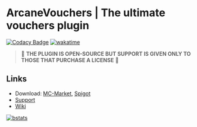# ArcaneVouchers | The ultimate vouchers plugin
[![Codacy Badge](https://app.codacy.com/project/badge/Grade/1c2d3d97b8d147e88d435c1e71584c35)](https://codacy.com/gh/iGabyTM/arcane-vouchers/dashboard?utm_source=github.com&amp;utm_medium=referral&amp;utm_content=iGabyTM/arcane-vouchers&amp;utm_campaign=Badge_Grade) [![wakatime](https://wakatime.com/badge/user/b19499d9-51f2-45ec-a72b-08dd46e1fc4b/project/d442ec0d-4a34-4af8-85f6-466f32757fae.svg)](https://wakatime.com/badge/user/b19499d9-51f2-45ec-a72b-08dd46e1fc4b/project/d442ec0d-4a34-4af8-85f6-466f32757fae)   

> 🔴 **THE PLUGIN IS OPEN-SOURCE BUT SUPPORT IS GIVEN ONLY TO THOSE THAT PURCHASE A LICENSE** 🔴

## Links
- Download: [MC-Market](https://mc-market.org/resources/14504/), [Spigot](https://spigotmc.org/resources/76946/)
- [Support](https://gabytm.me/discord)
- [Wiki](https://wiki.gabytm.me/resources/arcane/vouchers)

[![bstats](https://bstats.org/signatures/bukkit/ArcaneVouchers.svg)](https://bstats.org/plugin/bukkit/ArcaneVouchers/7199)
